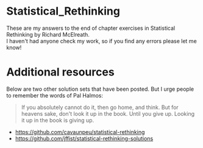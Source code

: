 # Statistical_Rethinking
These are my answers to the end of chapter exercises in Statistical Rethinking by Richard McElreath.  
I haven't had anyone check my work, so if you find any errors please let me know!


# Additional resources
Below are two other solution sets that have been posted. But I urge people to remember the words of Pal Halmos:
> If you absolutely cannot do it, then go home, and think. But for heavens sake, don't look it up in the book. Until you give up. Looking it up in the book is giving up.

* https://github.com/cavaunpeu/statistical-rethinking
* https://github.com/jffist/statistical-rethinking-solutions

